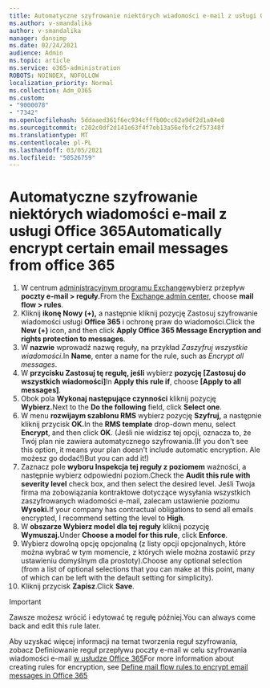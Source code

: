 ```yaml
---
title: Automatyczne szyfrowanie niektórych wiadomości e-mail z usługi Office 365
ms.author: v-smandalika
author: v-smandalika
manager: dansimp
ms.date: 02/24/2021
audience: Admin
ms.topic: article
ms.service: o365-administration
ROBOTS: NOINDEX, NOFOLLOW
localization_priority: Normal
ms.collection: Adm_O365
ms.custom:
- "9000078"
- "7342"
ms.openlocfilehash: 5ddaaed361f6ec934cfffb00cc62a9df2d1a04e8
ms.sourcegitcommit: c202c0df2d141e63f4f7eb13a56efbfc2f57348f
ms.translationtype: MT
ms.contentlocale: pl-PL
ms.lasthandoff: 03/05/2021
ms.locfileid: "50526759"
---
```

# <a name="automatically-encrypt-certain-email-messages-from-office-365"></a><span data-ttu-id="d0bb5-102">Automatyczne szyfrowanie niektórych wiadomości e-mail z usługi Office 365</span><span class="sxs-lookup"><span data-stu-id="d0bb5-102">Automatically encrypt certain email messages from office 365</span></span>

1. <span data-ttu-id="d0bb5-103">W centrum [administracyjnym programu Exchange](https://outlook.office365.com/ecp/)wybierz przepływ **poczty e-mail > reguły.**</span><span class="sxs-lookup"><span data-stu-id="d0bb5-103">From the [Exchange admin center](https://outlook.office365.com/ecp/), choose **mail flow > rules**.</span></span> 
2. <span data-ttu-id="d0bb5-104">Kliknij **ikonę Nowy (+),** a następnie kliknij pozycję Zastosuj szyfrowanie wiadomości usługi **Office 365** i ochronę praw do wiadomości.</span><span class="sxs-lookup"><span data-stu-id="d0bb5-104">Click the **New (+)** icon, and then click **Apply Office 365 Message Encryption and rights protection to messages**.</span></span>
3. <span data-ttu-id="d0bb5-105">W **nazwie** wprowadź nazwę reguły, na przykład *Zaszyfruj wszystkie wiadomości.*</span><span class="sxs-lookup"><span data-stu-id="d0bb5-105">In **Name**, enter a name for the rule, such as *Encrypt all messages*.</span></span>
4. <span data-ttu-id="d0bb5-106">W **przycisku Zastosuj tę regułę, jeśli** wybierz **pozycję [Zastosuj do wszystkich wiadomości]**</span><span class="sxs-lookup"><span data-stu-id="d0bb5-106">In **Apply this rule if**, choose **[Apply to all messages]**.</span></span> 
5. <span data-ttu-id="d0bb5-107">Obok pola **Wykonaj następujące czynności** kliknij pozycję **Wybierz.**</span><span class="sxs-lookup"><span data-stu-id="d0bb5-107">Next to the **Do the following** field, click **Select one**.</span></span> 
6. <span data-ttu-id="d0bb5-108">W menu **rozwijaym szablonu RMS** wybierz pozycję **Szyfruj,** a następnie kliknij przycisk **OK.**</span><span class="sxs-lookup"><span data-stu-id="d0bb5-108">In the **RMS template** drop-down menu, select **Encrypt**, and then click **OK**.</span></span> <span data-ttu-id="d0bb5-109">(Jeśli nie widzisz tej opcji, oznacza to, że Twój plan nie zawiera automatycznego szyfrowania.</span><span class="sxs-lookup"><span data-stu-id="d0bb5-109">(If you don't see this option, it means your plan doesn't include automatic encryption.</span></span> <span data-ttu-id="d0bb5-110">Ale możesz go dodać!)</span><span class="sxs-lookup"><span data-stu-id="d0bb5-110">But you can add it!)</span></span>
7. <span data-ttu-id="d0bb5-111">Zaznacz pole **wyboru Inspekcja tej reguły z poziomem** ważności, a następnie wybierz odpowiedni poziom.</span><span class="sxs-lookup"><span data-stu-id="d0bb5-111">Check the **Audit this rule with severity level** check box, and then select the desired level.</span></span> <span data-ttu-id="d0bb5-112">Jeśli Twoja firma ma zobowiązania kontraktowe dotyczące wysyłania wszystkich zaszyfrowanych wiadomości e-mail, zalecam ustawienie poziomu **Wysoki.**</span><span class="sxs-lookup"><span data-stu-id="d0bb5-112">If your company has contractual obligations to send all emails encrypted, I recommend setting the level to **High**.</span></span>
8. <span data-ttu-id="d0bb5-113">W **obszarze Wybierz model dla tej reguły** kliknij pozycję **Wymuszaj.**</span><span class="sxs-lookup"><span data-stu-id="d0bb5-113">Under **Choose a model for this rule**, click **Enforce**.</span></span> 
9. <span data-ttu-id="d0bb5-114">Wybierz dowolną opcję opcjonalną (z listy opcji opcjonalnych, które można wybrać w tym momencie, z których wiele można zostawić przy ustawieniu domyślnym dla prostoty).</span><span class="sxs-lookup"><span data-stu-id="d0bb5-114">Choose any optional selection (from a list of optional selections that you can make at this point, many of which can be left with the default setting for simplicity).</span></span>
10. <span data-ttu-id="d0bb5-115">Kliknij przycisk **Zapisz**.</span><span class="sxs-lookup"><span data-stu-id="d0bb5-115">Click **Save**.</span></span>

> [!IMPORTANT]
> <span data-ttu-id="d0bb5-116">Zawsze możesz wrócić i edytować tę regułę później.</span><span class="sxs-lookup"><span data-stu-id="d0bb5-116">You can always come back and edit this rule later.</span></span>

<span data-ttu-id="d0bb5-117">Aby uzyskać więcej informacji na temat tworzenia reguł szyfrowania, zobacz Definiowanie reguł przepływu poczty e-mail w celu szyfrowania wiadomości e-mail [w usłudze Office 365](https://docs.microsoft.com/microsoft-365/compliance/define-mail-flow-rules-to-encrypt-email)</span><span class="sxs-lookup"><span data-stu-id="d0bb5-117">For more information about creating rules for encryption, see [Define mail flow rules to encrypt email messages in Office 365](https://docs.microsoft.com/microsoft-365/compliance/define-mail-flow-rules-to-encrypt-email)</span></span>

